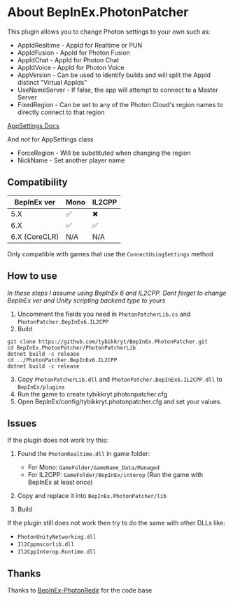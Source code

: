 # About BepInEx.PhotonPatcher

This plugin allows you to change Photon settings to your own such as:
- AppIdRealtime - AppId for Realtime or PUN
- AppIdFusion - AppId for Photon Fusion
- AppIdChat - AppId for Photon Chat
- AppIdVoice - AppId for Photon Voice
- AppVersion - Can be used to identify builds and will split the AppId distinct "Virtual AppIds"
- UseNameServer - If false, the app will attempt to connect to a Master Server
- FixedRegion - Can be set to any of the Photon Cloud's region names to directly connect to that region

[AppSettings Docs](https://doc-api.photonengine.com/en/pun/current/class_photon_1_1_realtime_1_1_app_settings.html)

And not for AppSettings class
- ForceRegion - Will be substituted when changing the region
- NickName - Set another player name

## Compatibility

| BepInEx ver | Mono | IL2CPP |
| ----------- | ---- | ------ |
| 5.X | ✅️ | ✖ |
| 6.X | ✅ | ✅ |
| 6.X (CoreCLR) | N/A | N/A |

Only compatible with games that use the `ConnectUsingSettings` method

## How to use

*In these steps I assume using BepInEx 6 and IL2CPP. Dont forget to change BepInEx ver and Unity scripting backend type to yours*

1. Uncomment the fields you need in `PhotonPatcherLib.cs` and `PhotonPatcher.BepInEx6.IL2CPP`
2. Build 
```
git clone https://github.com/tybikkryt/BepInEx.PhotonPatcher.git
cd BepInEx.PhotonPatcher/PhotonPatcherLib
dotnet build -c release
cd ../PhotonPatcher.BepInEx6.IL2CPP
dotnet build -c release
```
3. Copy `PhotonPatcherLib.dll` and `PhotonPatcher.BepInEx6.IL2CPP.dll` to `BepInEx/plugins`
4. Run the game to create tybikkryt.photonpatcher.cfg
5. Open BepInEx/config/tybikkryt.photonpatcher.cfg and set your values.

## Issues
If the plugin does not work try this:

1. Found the `PhotonRealtime.dll` in game folder:
	- For Mono: `GameFolder/GameName_Data/Managed`
	- For IL2CPP: `GameFolder/BepInEx/interop` (Run the game with BepInEx at least once)

2. Copy and replace it into `BepInEx.PhotonPatcher/lib`
3. Build

If the plugin still does not work then try to do the same with other DLLs like:
- `PhotonUnityNetworking.dll`
- `Il2Cppmscorlib.dll`
- `Il2CppInterop.Runtime.dll`

## Thanks
Thanks to [BepInEx-PhotonRedir](https://github.com/awc21/BepInEx-PhotonRedir) for the code base
